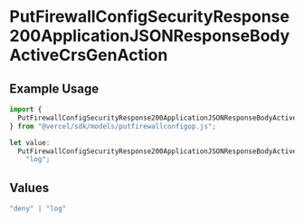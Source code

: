 # PutFirewallConfigSecurityResponse200ApplicationJSONResponseBodyActiveCrsGenAction

## Example Usage

```typescript
import {
  PutFirewallConfigSecurityResponse200ApplicationJSONResponseBodyActiveCrsGenAction,
} from "@vercel/sdk/models/putfirewallconfigop.js";

let value:
  PutFirewallConfigSecurityResponse200ApplicationJSONResponseBodyActiveCrsGenAction =
    "log";
```

## Values

```typescript
"deny" | "log"
```
